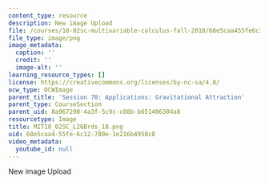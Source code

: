 ```yaml
---
content_type: resource
description: New image Upload
file: /courses/18-02sc-multivariable-calculus-fall-2010/68e5caa455fe6c12780e1e216b4958c8_MIT18_02SC_L26Brds_18.png
file_type: image/png
image_metadata:
  caption: ''
  credit: ''
  image-alt: ''
learning_resource_types: []
license: https://creativecommons.org/licenses/by-nc-sa/4.0/
ocw_type: OCWImage
parent_title: 'Session 78: Applications: Gravitational Attraction'
parent_type: CourseSection
parent_uid: 8a967290-4a3f-5c9c-c88b-b651406304a8
resourcetype: Image
title: MIT18_02SC_L26Brds_18.png
uid: 68e5caa4-55fe-6c12-780e-1e216b4958c8
video_metadata:
  youtube_id: null
---
```

New image Upload